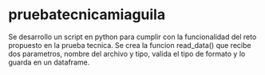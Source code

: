 # pruebatecnicamiaguila
Se desarrollo un script en python para cumplir con la funcionalidad del reto propuesto en la prueba tecnica. 
Se crea la funcion read_data() que recibe dos parametros, nombre del archivo y tipo, valida el tipo de formato y lo guarda en un dataframe.


